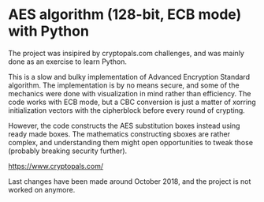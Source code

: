 # AES algorithm (128-bit, ECB mode) with Python

The project was insipired by cryptopals.com challenges, and was mainly done as an exercise to learn Python.

This is a slow and bulky implementation of Advanced Encryption Standard algorithm. The implementation is by no means secure,
and some of the mechanics were done with visualization in mind rather than efficiency. The code works with ECB mode, but a
CBC conversion is just a matter of xorring initialization vectors with the cipherblock before every round of crypting.

However, the code constructs the AES substitution boxes instead using ready made boxes. The mathematics constructing 
sboxes are rather complex, and understanding them might open opportunities to tweak those (probably breaking security further).

https://www.cryptopals.com/

Last changes have been made around October 2018, and the project is not worked on anymore.
